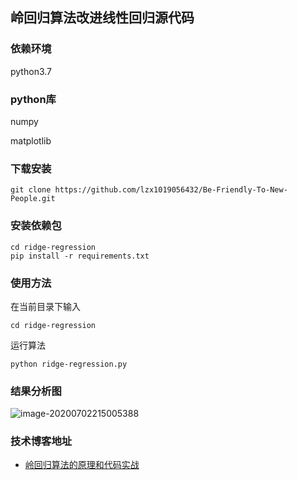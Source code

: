 ## 岭回归算法改进线性回归源代码


### 依赖环境

python3.7

### python库

numpy 

matplotlib

### 下载安装

```
git clone https://github.com/lzx1019056432/Be-Friendly-To-New-People.git
```

### 安装依赖包

```
cd ridge-regression
pip install -r requirements.txt
```

### 使用方法

在当前目录下输入

```
cd ridge-regression
```

运行算法

```
python ridge-regression.py
```

### 结果分析图


![image-20200702215005388](https://gitee.com/zhenxing87/imagestores/raw/master/img/20200703083753.png)





### 技术博客地址

* [岭回归算法的原理和代码实战](https://blog.csdn.net/lzx159951/article/details/107097993)

